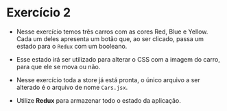 # Exercício 2

- Nesse exercício temos três carros com as cores Red, Blue e Yellow. Cada um deles apresenta um botão que, ao ser clicado, passa um estado para o `Redux` com um booleano.

- Esse estado irá ser utilizado para alterar o CSS com a imagem do carro, para que ele se mova ou não.

- Nesse exercício toda a store já está pronta, o único arquivo a ser alterado é o arquivo de nome `Cars.jsx`.

- Utilize **Redux** para armazenar todo o estado da aplicação.
